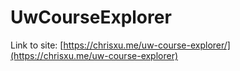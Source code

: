 # UwCourseExplorer

Link to site:
[https://chrisxu.me/uw-course-explorer/](https://chrisxu.me/uw-course-explorer)
